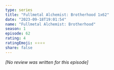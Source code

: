 ```yaml
---
type: series
title: "Fullmetal Alchemist: Brotherhood 1x62"
date: "2023-09-18T19:01:54"
name: "Fullmetal Alchemist: Brotherhood"
season: 1
episode: 62
rating: 4
ratingEmoji: ⭐️⭐️⭐️⭐️
share: false
---
```


*[No review was written for this episode]*
